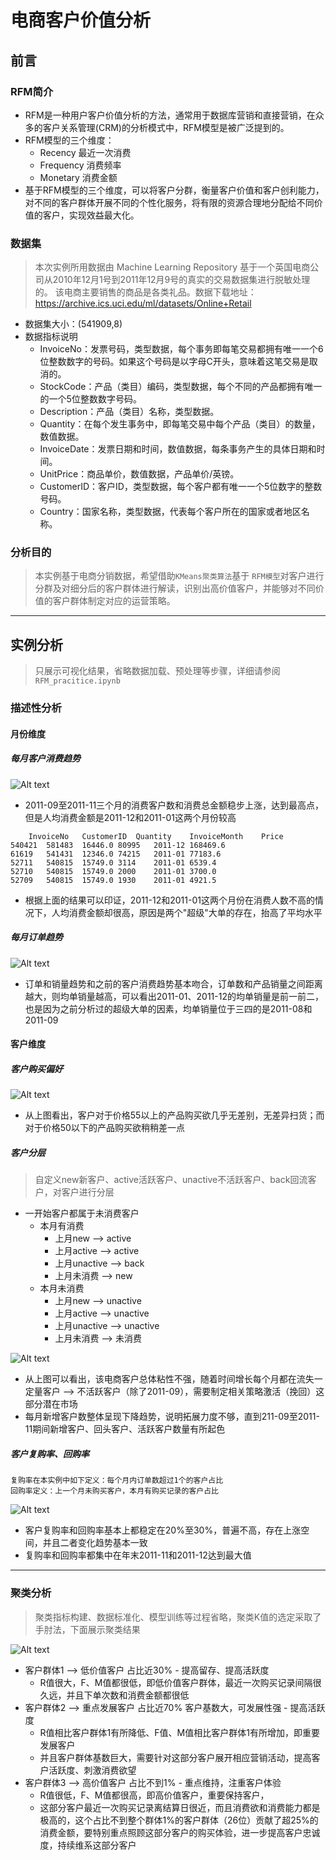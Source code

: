 # 电商客户价值分析
## 前言
### RFM简介
* RFM是一种用户客户价值分析的方法，通常用于数据库营销和直接营销，在众多的客户关系管理(CRM)的分析模式中，RFM模型是被广泛提到的。
* RFM模型的三个维度：
    - Recency 最近一次消费
    - Frequency 消费频率
    - Monetary 消费金额
* 基于RFM模型的三个维度，可以将客户分群，衡量客户价值和客户创利能力，对不同的客户群体开展不同的个性化服务，将有限的资源合理地分配给不同价值的客户，实现效益最大化。
### 数据集
> 本次实例所用数据由 Machine Learning Repository 基于一个英国电商公司从2010年12月1号到2011年12月9号的真实的交易数据集进行脱敏处理的。 该电商主要销售的商品是各类礼品。数据下载地址：
https://archive.ics.uci.edu/ml/datasets/Online+Retail
* 数据集大小：(541909,8)
* 数据指标说明
    - InvoiceNo：发票号码，类型数据，每个事务即每笔交易都拥有唯一一个6位整数数字的号码。如果这个号码是以字母C开头，意味着这笔交易是取消的。
    - StockCode：产品（类目）编码，类型数据，每个不同的产品都拥有唯一的一个5位整数数字号码。
    - Description：产品（类目）名称，类型数据。
    - Quantity：在每个发生事务中，即每笔交易中每个产品（类目）的数量，数值数据。
    - InvoiceDate：发票日期和时间，数值数据，每条事务产生的具体日期和时间。
    - UnitPrice：商品单价，数值数据，产品单价/英镑。
    - CustomerID：客户ID，类型数据，每个客户都有唯一一个5位数字的整数号码。
    - Country：国家名称，类型数据，代表每个客户所在的国家或者地区名称。
### 分析目的
> 本实例基于电商分销数据，希望借助`KMeans聚类算法`基于 `RFM模型`对客户进行分群及对细分后的客户群体进行解读，识别出高价值客户，并能够对不同价值的客户群体制定对应的运营策略。


---
## 实例分析
> 只展示可视化结果，省略数据加载、预处理等步骤，详细请参阅`RFM_pracitice.ipynb`

### 描述性分析
#### 月份维度
##### 每月客户消费趋势
![Alt text](./每月客户消费趋势.png)

* 2011-09至2011-11三个月的消费客户数和消费总金额稳步上涨，达到最高点，但是人均消费金额是2011-12和2011-01这两个月份较高

```
    InvoiceNo	CustomerID	Quantity	InvoiceMonth	Price
540421	581483	16446.0	80995	2011-12	168469.6
61619	541431	12346.0	74215	2011-01	77183.6
52711	540815	15749.0	3114	2011-01	6539.4
52710	540815	15749.0	2000	2011-01	3700.0
52709	540815	15749.0	1930	2011-01	4921.5
```
* 根据上面的结果可以印证，2011-12和2011-01这两个月份在消费人数不高的情况下，人均消费金额却很高，原因是两个"超级"大单的存在，抬高了平均水平

##### 每月订单趋势
![Alt text](./每月产品销售趋势.png)

* 订单和销量趋势和之前的客户消费趋势基本吻合，订单数和产品销量之间距离越大，则均单销量越高，可以看出2011-01、2011-12的均单销量是前一前二，也是因为之前分析过的超级大单的因素，均单销量位于三四的是2011-08和2011-09

#### 客户维度
##### 客户购买偏好
![Alt text](./客户购买偏好.png)

* 从上图看出，客户对于价格55以上的产品购买欲几乎无差别，无差异扫货；而对于价格50以下的产品购买欲稍稍差一点

##### 客户分层
> 自定义new新客户、active活跃客户、unactive不活跃客户、back回流客户，对客户进行分层
* 一开始客户都属于未消费客户
    - 本月有消费
        - 上月new --> active
        - 上月active --> active
        - 上月unactive --> back
        - 上月未消费 --> new
    - 本月未消费
        - 上月new --> unactive
        - 上月active --> unactive
        - 上月unactive --> unactive
        - 上月未消费 --> 未消费

![Alt text](./客户分层.png)

* 从上图可以看出，该电商客户总体粘性不强，随着时间增长每个月都在流失一定量客户 --> 不活跃客户（除了2011-09），需要制定相关策略激活（挽回）这部分潜在市场
* 每月新增客户数整体呈现下降趋势，说明拓展力度不够，直到211-09至2011-11期间新增客户、回头客户、活跃客户数量有所起色

##### 客户复购率、回购率
>   
    复购率在本实例中如下定义：每个月内订单数超过1个的客户占比
    回购率定义：上一个月未购买客户，本月有购买记录的客户占比

![Alt text](./客户复购率回购率.png)

* 客户复购率和回购率基本上都稳定在20%至30%，普遍不高，存在上涨空间，并且二者变化趋势基本一致
* 复购率和回购率都集中在年末2011-11和2011-12达到最大值

---

### 聚类分析
> 聚类指标构建、数据标准化、模型训练等过程省略，聚类K值的选定采取了手肘法，下面展示聚类结果

![Alt text](./聚类结果.png)

* 客户群体1 --> 低价值客户 占比近30% - 提高留存、提高活跃度
    - R值很大，F、M值都很低，即低价值客户群体，最近一次购买记录间隔很久远，并且下单次数和消费金额都很低
* 客户群体2 --> 重点发展客户 占比近70% 客户基数大，可发展性强 - 提高活跃度
    - R值相比客户群体1有所降低、F值、M值相比客户群体1有所增加，即重要发展客户
    - 并且客户群体基数巨大，需要针对这部分客户展开相应营销活动，提高客户活跃度、刺激消费欲望
* 客户群体3 --> 高价值客户 占比不到1% - 重点维持，注重客户体验
    - R值很低，F、M值都很高，即高价值客户，重要保持客户，
    - 这部分客户最近一次购买记录离结算日很近，而且消费欲和消费能力都是极高的，这个占比不到整个群体1%的客户群体（26位）贡献了超25%的消费金额，要特别重点照顾这部分客户的购买体验，进一步提高客户忠诚度，持续维系这部分客户
